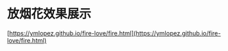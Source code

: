 # 放烟花效果展示

[https://ymlopez.github.io/fire-love/fire.html](https://ymlopez.github.io/fire-love/fire.html)

